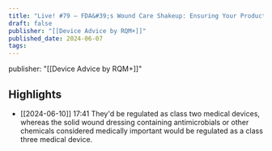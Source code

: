 ```yaml
---
title: "Live! #79 – FDA&#39;s Wound Care Shakeup: Ensuring Your Products Make the Cut"
draft: false
publisher: "[[Device Advice by RQM+]]"
published_date: 2024-06-07
tags:
---
```

publisher: "[[Device Advice by RQM+]]"


## Highlights
* [[2024-06-10]] 17:41  They'd be regulated as class two medical devices, whereas the solid wound dressing containing antimicrobials or other chemicals considered medically important would be regulated as a class three medical device.

